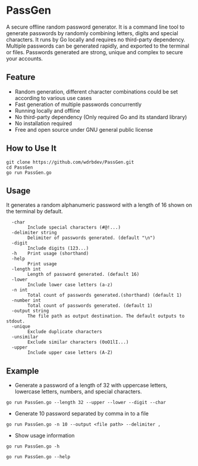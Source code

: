 # PassGen
A secure offline random password generator. It is a command line tool to generate passwords by randomly combining letters, digits and special characters. It runs by Go locally and requires no third-party dependency. Multiple passwords can be generated rapidly, and exported to the terminal or files. Passwords generated are strong, unique and complex to secure your accounts.

## Feature
- Random generation, different character combinations could be set according to various use cases
- Fast generation of multiple passwords concurrently
- Running locally and offline
- No third-party dependency (Only required Go and its standard library)
- No installation required
- Free and open source under GNU general public license

## How to Use It
```
git clone https://github.com/wdrbdev/PassGen.git
cd PassGen
go run PassGen.go
```

## Usage
It generates a random alphanumeric password with a length of 16 shown on the terminal by default.

```
  -char
    	Include special characters (#@!...)
  -delimiter string
    	Delimiter of passwords generated. (default "\n")
  -digit
    	Include digits (123...)
  -h	Print usage (shorthand)
  -help
    	Print usage
  -length int
    	Length of password generated. (default 16)
  -lower
    	Include lower case letters (a-z)
  -n int
    	Total count of passwords generated.(shorthand) (default 1)
  -number int
    	Total count of passwords generated. (default 1)
  -output string
    	The file path as output destination. The default outputs to stdout.
  -unique
    	Exclude duplicate characters
  -unsimilar
    	Exclude similar characters (0oO1lI...)
  -upper
    	Include upper case letters (A-Z)
```

## Example
- Generate a password of a length of 32 with uppercase letters, lowercase letters, numbers, and special characters.

```
go run PassGen.go --length 32 --upper --lower --digit --char
```

- Generate 10 password separated by comma in to a file
```
go run PassGen.go -n 10 --output <file path> --delimiter ,
```

- Show usage information
```
go run PassGen.go -h
```
```
go run PassGen.go --help
```
